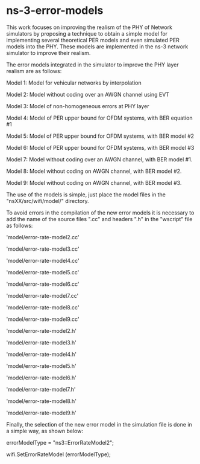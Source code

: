 # ns-3-error-models
This work focuses on improving the realism of the PHY of Network simulators by proposing a technique to obtain a simple model for implementing several theoretical PER models and even simulated PER models into the PHY. These models are implemented in the ns-3 network simulator to improve their realism.

The error models integrated in the simulator to improve the PHY layer realism are as follows:

Model 1: Model for vehicular networks by interpolation


Model 2: Model without coding over an AWGN channel using EVT

Model 3: Model of non-homogeneous errors at PHY layer

Model 4: Model of PER upper bound for OFDM systems, with BER equation #1

Model 5: Model of PER upper bound for OFDM systems, with BER model #2

Model 6: Model of PER upper bound for OFDM systems, with BER model #3

Model 7: Model without coding over an AWGN channel, with BER model #1.

Model 8: Model without coding on AWGN channel, with BER model #2.

Model 9: Model without coding on AWGN channel, with BER model #3.

The use of the models is simple, just place the model files in the "nsXX/src/wifi/model/" directory.

To avoid errors in the compilation of the new error models it is necessary to add the name of the source files ".cc" and headers ".h" in the "wscript" file as follows:

'model/error-rate-model2.cc'

'model/error-rate-model3.cc'

'model/error-rate-model4.cc'

'model/error-rate-model5.cc'

'model/error-rate-model6.cc'

'model/error-rate-model7.cc'

'model/error-rate-model8.cc'

'model/error-rate-model9.cc'

'model/error-rate-model2.h'

'model/error-rate-model3.h'

'model/error-rate-model4.h'

'model/error-rate-model5.h'

'model/error-rate-model6.h'

'model/error-rate-model7.h'

'model/error-rate-model8.h'

'model/error-rate-model9.h'

Finally, the selection of the new error model in the simulation file is done in a simple way, as shown below:

errorModelType = "ns3::ErrorRateModel2";

wifi.SetErrorRateModel (errorModelType);

